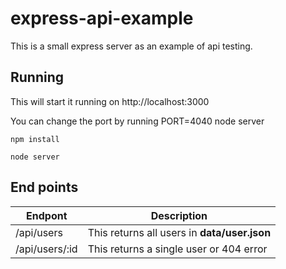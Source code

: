 # express-api-example

This is a small express server as an example of api testing.

## Running

This will start it running on http://localhost:3000

You can change the port by running PORT=4040 node server

```
npm install

node server
```

## End points

Endpont        | Description                                  |
---------------|----------------------------------------------|
/api/users     | This returns all users in **data/user.json** |
/api/users/:id | This returns a single user or 404 error      |